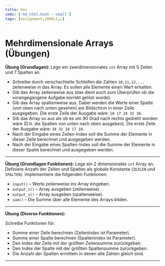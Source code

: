 ```yaml
---
title: Doc
cmds: ['md_html.bash --small']
tags: [assignment,2AHELS,c]
---
```


# Mehrdimensionale Arrays (Übungen)

**Übung (Grundlagen):**
Lege ein zweidimensionales `int` Array mit 5 Zeilen und 7 Spalten an.

- Schreibe durch verschachtelte Schleifen die Zahlen `10,11,12,...` zeilenweise in das Array. Es sollen alle Elemente einen Wert erhalten.
- Gib das Array zeilenweise aus (das dient auch zum Überprüfen ob die vorangegangene Aufgabe korrekt gelöst wurde).
- Gib das Array spaltenweise aus. Dabei werden die Werte einer Spalte (von oben nach unten gesehen) am Bildschirm in einer Zeile ausgegeben. 
  Die erste Zeile der Ausgabe wäre: `10 17 24 31 38`.
- Gib das Array so aus als ob es um 90 Grad nach rechts gedreht worden wäre (D.h. die Spalten von unten nach oben ausgeben).
  Die erste Zeile der Ausgabe wäre: `38 31 24 17 10`.
- Nach der Eingabe eines Zeilen-Index soll die Summe der Elemente in dieser Zeile berechnet und ausgegeben werden.
- Nach der Eingabe eines Spalten-Index soll die Summe der Elemente in dieser Spalte berechnet und ausgegeben werden.




---

**Übung (Grundlagen Funktionen):**
Lege ein 2 dimensionales `int` Array an. Definiere Anzahl der Zeilen und Spalten als globale Konstante (`ZEILEN` und `SPALTEN`). Implementiere die folgenden Funktionen:

- `input()` – Werte zeilenweise ins Array eingeben.
- `output_z()` – Array ausgeben (zeilenweise).
- `output_s()` – Array ausgeben (spaltenweise).
- `sum()` – Die Summe über alle Elemente des Arrays bilden.



---


**Übung (Diverse Funktionen):**

Schreibe Funktionen für:
- Summe einer Zeile berechnen (Zeilenindex ist Parameter).
- Summe einer Spalte berechnen (Spaltenindex ist Parameter).
- Den Index der Zeile mit der größten Zeilensumme zurückgeben.
- Den Index der Spalte mit der größten Spaltensumme zurückgeben.
- Die Anzahl der Spalten ermitteln in denen alle Zahlen gleich sind.

---

